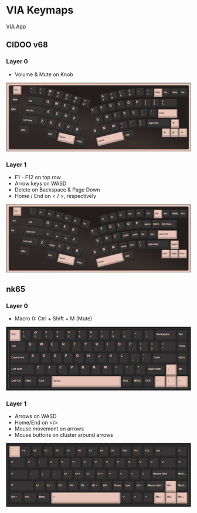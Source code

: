 # VIA Keymaps

[VIA App](https://usevia.app/#/)

## CIDOO v68

### Layer 0

- Volume & Mute on Knob

![v68 - Layer 0](images/v68-layer0.png)

### Layer 1

- F1 - F12 on top row
- Arrow keys on WASD
- Delete on Backspace & Page Down
- Home / End on < / >, respectively

![v68 - Layer 1](images/v68-layer1.png)

## nk65

### Layer 0

- Macro 0: Ctrl + Shift + M (Mute)

![nk65 - Layer 0](images/nk65_layer0.png)

### Layer 1

- Arrows on WASD
- Home/End on </>
- Mouse movement on arrows
- Mouse buttons on cluster around arrows

![nk65 - Layer 1](images/nk65_layer1.png)
